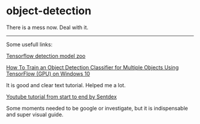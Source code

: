 # object-detection

There is a mess now. Deal with it.

---
Some usefull links:

[Tensorflow detection model zoo](https://github.com/tensorflow/models/blob/master/research/object_detection/g3doc/detection_model_zoo.md)

[How To Train an Object Detection Classifier for Multiple Objects Using TensorFlow (GPU) on Windows 10](https://github.com/EdjeElectronics/TensorFlow-Object-Detection-API-Tutorial-Train-Multiple-Objects-Windows-10/blob/master/README.md)

It is good and clear text tutorial. Helped me a lot.

[Youtube tutorial from start to end by Sentdex](https://www.youtube.com/playlist?list=PLQVvvaa0QuDcNK5GeCQnxYnSSaar2tpku)

Some moments needed to be google or investigate, but it is indispensable and super visual guide.
